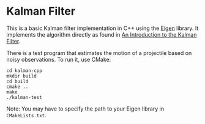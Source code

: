 Kalman Filter
=============
This is a basic Kalman filter implementation in C++ using the
[Eigen](http://eigen.tuxfamily.org/) library. It implements the algorithm
directly as found in [An Introduction to the Kalman Filter](http://www.cs.unc.edu/~welch/media/pdf/kalman_intro.pdf).

There is a test program that estimates the motion of a projectile based on
noisy observations. To run it, use CMake:

    cd kalman-cpp
    mkdir build
    cd build
    cmake ..
    make
    ./kalman-test

Note: You may have to specify the path to your Eigen library in
`CMakeLists.txt`.
